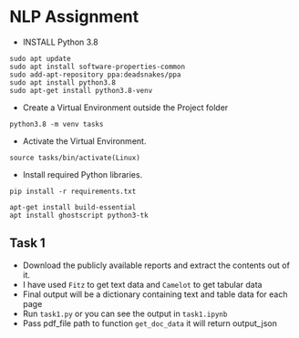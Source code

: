 # NLP Assignment

- INSTALL Python 3.8

```
sudo apt update
sudo apt install software-properties-common
sudo add-apt-repository ppa:deadsnakes/ppa
sudo apt install python3.8
sudo apt-get install python3.8-venv
```

- Create a Virtual Environment outside the Project folder

```python3.8 -m venv tasks```

- Activate the Virtual Environment.

```source tasks/bin/activate(Linux)```


- Install required Python libraries.

```
pip install -r requirements.txt

apt-get install build-essential
apt install ghostscript python3-tk
```


## Task 1

- Download the publicly available reports and extract the contents out of it.  
- I have used `Fitz` to get text data and `Camelot` to get tabular data
- Final output will be a dictionary containing text and table data for each page
- Run `task1.py` or you can see the output in `task1.ipynb`
- Pass pdf_file path to function `get_doc_data` it will return output_json


